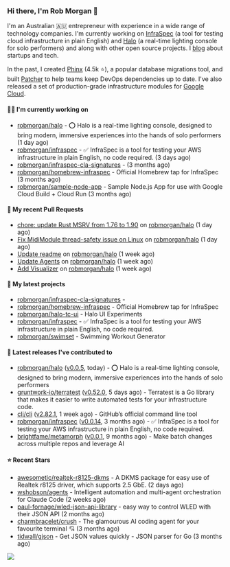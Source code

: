 ### Hi there, I'm Rob Morgan 👋

I'm an Australian 🇦🇺 entrepreneur with experience in a wide range of technology companies. I'm currently working on
[InfraSpec](https://infraspec.sh) (a tool for testing cloud infrastructure in plain English) and
[Halo](https://github.com/robmorgan/halo) (a real-time lighting console for solo performers) and along with other open
source projects. I [blog](https://robmorgan.id.au/) about startups and tech.

In the past, I created [Phinx](https://github.com/cakephp/phinx) (4.5k ⭐️), a popular database migrations
tool, and built [Patcher](https://blog.gruntwork.io/introducing-patcher-a-new-tool-for-keeping-infrastructure-code-up-to-date-e65b0c203b6b)
to help teams keep DevOps dependencies up to date. I've also released a set of production-grade infrastructure modules for
[Google Cloud](https://cloud.google.com/blog/products/devops-sre/deploying-a-production-grade-helm-release-on-gke-with-terraform).

#### 👨‍💻 I'm currently working on

- [robmorgan/halo](https://github.com/robmorgan/halo) - ⭕️ Halo is a real-time lighting console, designed to bring modern, immersive experiences into the hands of solo performers (1 day ago)
- [robmorgan/infraspec](https://github.com/robmorgan/infraspec) - ✅ InfraSpec is a tool for testing your AWS infrastructure in plain English, no code required. (3 days ago)
- [robmorgan/infraspec-cla-signatures](https://github.com/robmorgan/infraspec-cla-signatures) -  (3 months ago)
- [robmorgan/homebrew-infraspec](https://github.com/robmorgan/homebrew-infraspec) - Official Homebrew tap for InfraSpec (3 months ago)
- [robmorgan/sample-node-app](https://github.com/robmorgan/sample-node-app) - Sample Node.js App for use with Google Cloud Build &#43; Cloud Run (3 months ago)

#### 🔨 My recent Pull Requests

- [chore: update Rust MSRV from 1.76 to 1.90](https://github.com/robmorgan/halo/pull/60) on [robmorgan/halo](https://github.com/robmorgan/halo) (1 day ago)
- [Fix MidiModule thread-safety issue on Linux](https://github.com/robmorgan/halo/pull/59) on [robmorgan/halo](https://github.com/robmorgan/halo) (1 day ago)
- [Update readme](https://github.com/robmorgan/halo/pull/57) on [robmorgan/halo](https://github.com/robmorgan/halo) (1 week ago)
- [Update Agents](https://github.com/robmorgan/halo/pull/56) on [robmorgan/halo](https://github.com/robmorgan/halo) (1 week ago)
- [Add Visualizer](https://github.com/robmorgan/halo/pull/55) on [robmorgan/halo](https://github.com/robmorgan/halo) (1 week ago)

#### 🌱 My latest projects

- [robmorgan/infraspec-cla-signatures](https://github.com/robmorgan/infraspec-cla-signatures) - 
- [robmorgan/homebrew-infraspec](https://github.com/robmorgan/homebrew-infraspec) - Official Homebrew tap for InfraSpec
- [robmorgan/halo-tc-ui](https://github.com/robmorgan/halo-tc-ui) - Halo UI Experiments
- [robmorgan/infraspec](https://github.com/robmorgan/infraspec) - ✅ InfraSpec is a tool for testing your AWS infrastructure in plain English, no code required.
- [robmorgan/swimset](https://github.com/robmorgan/swimset) - Swimming Workout Generator

#### 🚀 Latest releases I've contributed to

- [robmorgan/halo](https://github.com/robmorgan/halo) ([v0.0.5](https://github.com/robmorgan/halo/releases/tag/v0.0.5), today) - ⭕️ Halo is a real-time lighting console, designed to bring modern, immersive experiences into the hands of solo performers
- [gruntwork-io/terratest](https://github.com/gruntwork-io/terratest) ([v0.52.0](https://github.com/gruntwork-io/terratest/releases/tag/v0.52.0), 5 days ago) -  Terratest is a Go library that makes it easier to write automated tests for your infrastructure code.
- [cli/cli](https://github.com/cli/cli) ([v2.82.1](https://github.com/cli/cli/releases/tag/v2.82.1), 1 week ago) - GitHub’s official command line tool
- [robmorgan/infraspec](https://github.com/robmorgan/infraspec) ([v0.0.14](https://github.com/robmorgan/infraspec/releases/tag/v0.0.14), 3 months ago) - ✅ InfraSpec is a tool for testing your AWS infrastructure in plain English, no code required.
- [brightfame/metamorph](https://github.com/brightfame/metamorph) ([v0.0.1](https://github.com/brightfame/metamorph/releases/tag/v0.0.1), 9 months ago) - Make batch changes across multiple repos and leverage AI

#### ⭐ Recent Stars

- [awesometic/realtek-r8125-dkms](https://github.com/awesometic/realtek-r8125-dkms) - A DKMS package for easy use of Realtek r8125 driver, which supports 2.5 GbE. (2 days ago)
- [wshobson/agents](https://github.com/wshobson/agents) - Intelligent automation and multi-agent orchestration for Claude Code (2 weeks ago)
- [paul-fornage/wled-json-api-library](https://github.com/paul-fornage/wled-json-api-library) - easy way to control WLED with their JSON API (2 months ago)
- [charmbracelet/crush](https://github.com/charmbracelet/crush) - The glamourous AI coding agent for your favourite terminal 💘 (3 months ago)
- [tidwall/gjson](https://github.com/tidwall/gjson) - Get JSON values quickly - JSON parser for Go (3 months ago)

![](https://github-readme-stats.vercel.app/api?username=robmorgan&theme=vision-friendly-dark&hide_border=false&include_all_commits=true&count_private=true)
